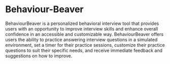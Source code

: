 # Behaviour-Beaver

BehaviourBeaver is a personalized behavioral interview tool that provides users with an opportunity to improve interview skills and enhance overall confidence in an accessible and customizable way. BehaviourBeaver offers users the ability to practice answering interview questions in a simulated environment, set a timer for their practice sessions, customize their practice questions to suit their specific needs, and receive immediate feedback and suggestions on how to improve.
